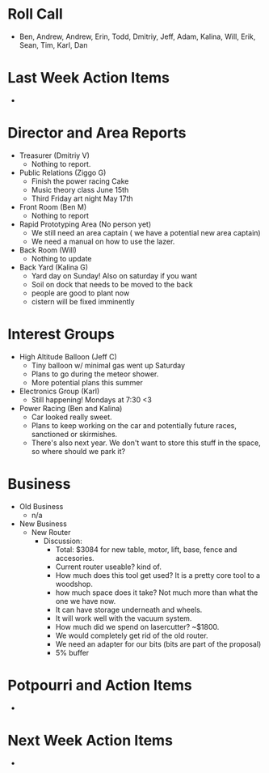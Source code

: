 # Roll Call

- Ben, Andrew, Andrew, Erin, Todd, Dmitriy, Jeff, Adam, Kalina, Will, Erik, Sean, Tim, Karl, Dan

# Last Week Action Items
- 

# Director and Area Reports

- Treasurer (Dmitriy V)
  - Nothing to report.
- Public Relations (Ziggo G)
  - Finish the power racing Cake
  - Music theory class June 15th
  - Third Friday art night May 17th
- Front Room (Ben M)
  - Nothing to report
- Rapid Prototyping Area (No person yet)
  - We still need an area captain ( we have a potential new area captain)
  - We need a manual on how to use the lazer.
- Back Room (Will)
  - Nothing to update
- Back Yard (Kalina G)
  - Yard day on Sunday! Also on saturday if you want
  - Soil on dock that needs to be moved to the back
  - people are good to plant now
  - cistern will be fixed imminently

# Interest Groups
- High Altitude Balloon (Jeff C)
  - Tiny balloon w/ minimal gas went up Saturday
  - Plans to go during the meteor shower.
  - More potential plans this summer
- Electronics Group (Karl)
  - Still happening! Mondays at 7:30 <3
- Power Racing (Ben and Kalina)
  - Car looked really sweet.
  - Plans to keep working on the car and potentially future races, sanctioned or skirmishes.
  - There's also next year. We don't want to store this stuff in the space, so where should we park it?

# Business
  - Old Business
    - n/a
  - New Business
    - New Router
      - Discussion:
        - Total: $3084 for new table, motor, lift, base, fence and accesories.
        - Current router useable? kind of.
        - How much does this tool get used? It is a pretty core tool to a woodshop.
        - how much space does it take? Not much more than what the one we have now.
        - It can have storage underneath and wheels.
        - It will work well with the vacuum system.
        - How much did we spend on lasercutter? ~$1800.
        - We would completely get rid of the old router.
        - We need an adapter for our bits (bits are part of the proposal)
        - 5% buffer

# Potpourri and Action Items
  - 

# Next Week Action Items
  - 
